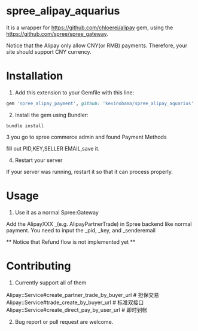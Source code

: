 spree_alipay_aquarius
===================

It is a wrapper for https://github.com/chloerei/alipay gem, using the https://github.com/spree/spree_gateway.

Notice that the Alipay only allow CNY(or RMB) payments. Therefore, your site should support CNY currency.

Installation
===================

1. Add this extension to your Gemfile with this line:

```ruby
gem 'spree_alipay_payment', github: 'kevinobama/spree_alipay_aquarius'
```


2. Install the gem using Bundler:

```
bundle install
```


3  you go to spree commerce admin and found Payment Methods

fill out PID,KEY,SELLER EMAIL,save it.

4. Restart your server

If your server was running, restart it so that it can process properly.


Usage
===================

1. Use it as a normal Spree:Gateway

Add the AlipayXXX _(e.g. AlipayPartnerTrade) in Spree backend like normal payment. You need to input the _pid, _key, and _senderemail


** Notice that Refund flow is not implemented yet **

Contributing
===================

1. Currently  support all of them

Alipay::Service#create_partner_trade_by_buyer_url # 担保交易
Alipay::Service#trade_create_by_buyer_url         # 标准双接口
Alipay::Service#create_direct_pay_by_user_url     # 即时到帐


2. Bug report or pull request are welcome.
